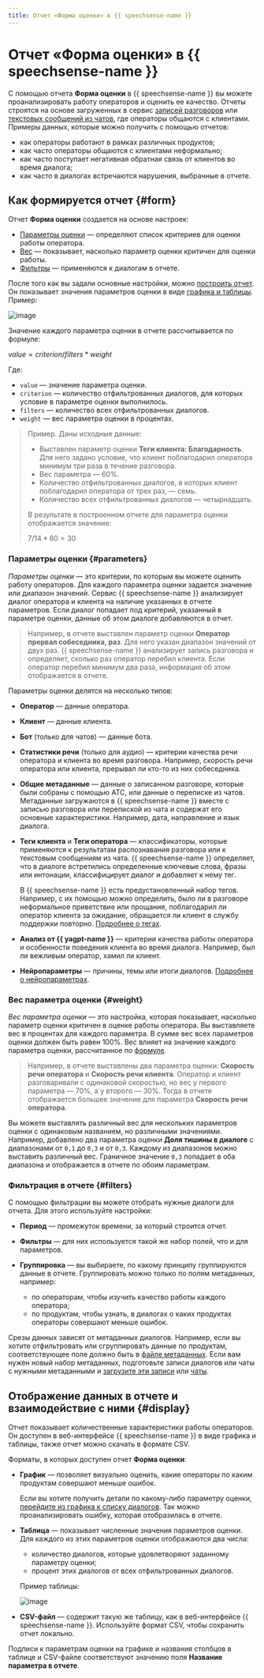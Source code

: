 ```yaml
---
title: Отчет «Форма оценки» в {{ speechsense-name }}
---
```


# Отчет «Форма оценки» в {{ speechsense-name }}

С помощью отчета **Форма оценки** в {{ speechsense-name }} вы можете проанализировать работу операторов и оценить ее качество. Отчеты строятся на основе загруженных в сервис [записей разговоров](../../operations/data/upload-data.md) или [текстовых сообщений из чатов](../../operations/data/upload-chat-text.md), где операторы общаются с клиентами. Примеры данных, которые можно получить с помощью отчетов:

* как операторы работают в рамках различных продуктов;
* как часто операторы общаются с клиентами неформально;
* как часто поступает негативная обратная связь от клиентов во время диалога;
* как часто в диалогах встречаются нарушения, выбранные в отчете.

## Как формируется отчет {#form}

Отчет **Форма оценки** создается на основе настроек:

* [Параметры оценки](#parameters) — определяют список критериев для оценки работы оператора.
* [Вес](#weight) — показывает, насколько параметр оценки критичен для оценки работы.
* [Фильтры](#filters) — применяются к диалогам в отчете.

После того как вы задали основные настройки, можно [построить отчет](../../operations/data/manage-reports.md#build-an-evaluation-form). Он показывает значения параметров оценки в виде [графика и таблицы](#display). Пример:

![image](../../../_assets/speechsense/evaluation_form.jpeg)


Значение каждого параметра оценки в отчете рассчитывается по формуле:

$value = criterion / filters * weight$

Где:

* `value` — значение параметра оценки.
* `criterion` — количество отфильтрованных диалогов, для которых условие в параметре оценки выполнилось.
* `filters` — количество всех отфильтрованных диалогов.
* `weight` — вес параметра оценки в процентах.

> Пример. Даны исходные данные:
>
> * Выставлен параметр оценки **Теги клиента: Благодарность**. Для него задано условие, что клиент поблагодарил оператора минимум три раза в течение разговора.
> * Вес параметра — 60%.
> * Количество отфильтрованных диалогов, в которых клиент поблагодарил оператора от трех раз, — семь.
> * Количество всех отфильтрованных диалогов — четырнадцать.
>
> В результате в построенном отчете для параметра оценки отображается значение:
>
> $7 / 14 * 60 = 30$

### Параметры оценки {#parameters}

_Параметры оценки_ — это критерии, по которым вы можете оценить работу операторов. Для каждого параметра оценки задается значение или диапазон значений. Сервис {{ speechsense-name }} анализирует диалог оператора и клиента на наличие указанных в отчете параметров. Если диалог попадает под критерий, указанный в параметре оценки, данные об этом диалоге добавляются в отчет.

> Например, в отчете выставлен параметр оценки **Оператор прервал собеседника, раз**. Для него указан диапазон значений от двух раз. {{ speechsense-name }} анализирует запись разговора и определяет, сколько раз оператор перебил клиента. Если оператор перебил минимум два раза, информация об этом отображается в отчете.

Параметры оценки делятся на несколько типов:

* **Оператор** — данные оператора.
* **Клиент** — данные клиента.
* **Бот** (только для чатов) — данные бота.
* **Статистики речи** (только для аудио) — критерии качества речи оператора и клиента во время разговора. Например, скорость речи оператора или клиента, прерывал ли кто-то из них собеседника.
* **Общие метаданные** — данные о записанном разговоре, которые были собраны с помощью АТС, или данные о переписке из чатов. Метаданные загружаются в {{ speechsense-name }} вместе с записью разговора или перепиской из чата и содержат его основные характеристики. Например, дата, направление и язык диалога.
* **Теги клиента** и **Теги оператора** — классификаторы, которые применяются к результатам распознавания разговора или к текстовым сообщениям из чата. {{ speechsense-name }} определяет, что в диалоге встретились определенные ключевые слова, фразы или интонации, классифицирует диалог и добавляет к нему тег.

   В {{ speechsense-name }} есть предустановленный набор тегов. Например, с их помощью можно определить, было ли в разговоре неформальное приветствие или прощание, поблагодарил ли оператор клиента за ожидание, обращается ли клиент в службу поддержки повторно. [Подробнее о тегах](../../../speechsense/concepts/tags.md).

* **Анализ от {{ yagpt-name }}** — критерии качества работы оператора и особенности поведения клиента во время диалога. Например, был ли вежливым оператор, хамил ли клиент.
* **Нейропараметры** — причины, темы или итоги диалогов. [Подробнее о нейропараметрах](neuro-parameters.md).

### Вес параметра оценки {#weight}

_Вес параметра оценки_ — это настройка, которая показывает, насколько параметр оценки критичен в оценке работы оператора. Вы выставляете вес в процентах для каждого параметра. В сумме вес всех параметров оценки должен быть равен 100%. Вес влияет на значение каждого параметра оценки, рассчитанное по [формуле](#form).

> Например, в отчете выставлены два параметра оценки: **Скорость речи оператора** и **Скорость речи клиента**. Оператор и клиент разговаривали с одинаковой скоростью, но вес у первого параметра — 70%, а у второго — 30%. Тогда в отчете отображается большее значение для параметра **Скорость речи оператора**.

Вы можете выставлять различный вес для нескольких параметров оценки с одинаковым названием, но различными значениями. Например, добавлено два параметра оценки **Доля тишины в диалоге** с диапазонами от `0,1` до `0,3` и от `0,3`. Каждому из диапазонов можно выставить различный вес. Граничное значение `0,3` попадает в оба диапазона и отображается в отчете по обоим параметрам.

### Фильтрация в отчете {#filters}

С помощью фильтрации вы можете отобрать нужные диалоги для отчета. Для этого используйте настройки:

* **Период** — промежуток времени, за который строится отчет.
* **Фильтры** — для них используется такой же набор полей, что и для параметров.
* **Группировка** — вы выбираете, по какому принципу группируются данные в отчете. Группировать можно только по полям метаданных, например:

   * по операторам, чтобы изучить качество работы каждого оператора;
   * по продуктам, чтобы узнать, в диалогах о каких продуктах операторы совершают меньше ошибок.

Срезы данных зависят от метаданных диалогов. Например, если вы хотите отфильтровать или сгруппировать данные по продуктам, соответствующее поле должно быть в [файле метаданных](../../../speechsense/quickstart.md#set-space). Если вам нужен новый набор метаданных, подготовьте записи диалогов или чаты с нужными метаданными и [загрузите эти записи](../../../speechsense/operations/data/upload-data.md) или [чаты](../../../speechsense/operations/data/upload-chat-text.md).

## Отображение данных в отчете и взаимодействие с ними {#display}

Отчет показывает количественные характеристики работы операторов. Он доступен в веб-интерфейсе {{ speechsense-name }} в виде графика и таблицы, также отчет можно скачать в формате CSV.

Форматы, в которых доступен отчет **Форма оценки**:

* **График** — позволяет визуально оценить, какие операторы по каким продуктам совершают меньше ошибок.

   Если вы хотите получить детали по какому-либо параметру оценки, [перейдите из графика к списку диалогов](../../operations/data/manage-reports.md#go-to-a-dialog). Так можно проанализировать ошибку, которая отобразилась в отчете.

* **Таблица** — показывает численные значения параметров оценки. Для каждого из этих параметров оценки отображаются два числа:

   * количество диалогов, которые удовлетворяют заданному параметру оценки;
   * процент этих диалогов от всех отфильтрованных диалогов.


   Пример таблицы:

   ![image](../../../_assets/speechsense/table_in_a_report.png)


* **CSV-файл** — содержит такую же таблицу, как в веб-интерфейсе {{ speechsense-name }}. Используйте формат CSV, чтобы сохранить отчет локально.

Подписи к параметрам оценки на графике и названия столбцов в таблице и CSV-файле соответствуют значению поля **Название параметра в отчете**.
